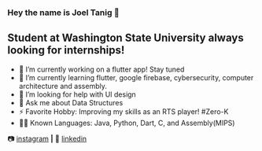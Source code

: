 ### Hey the name is Joel Tanig 👋

## Student at Washington State University always looking for internships!


- 🔭 I’m currently working on a flutter app! Stay tuned
- 🌱 I’m currently learning flutter, google firebase, cybersecurity, computer architecture and assembly. 
- 🤔 I’m looking for help with UI design
- 💬 Ask me about Data Structures
- ⚡ Favorite Hobby: Improving my skills as an RTS player! #Zero-K 
- 👨‍💻 Known Languages: Java, Python, Dart, C, and Assembly(MIPS)


📷 [instagram][instagram] **|** 
👔 [linkedin][linkedin]


[instagram]: https://instagram.com/joelt77
[linkedin]: https://www.linkedin.com/in/joel-tanig-bb24711aa/
